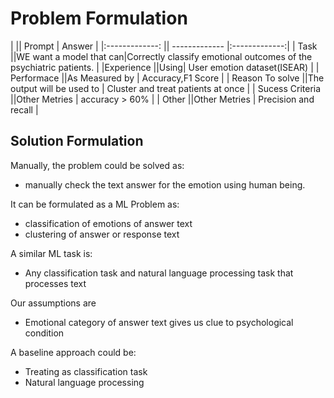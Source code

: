 # __Problem Formulation__

|         || Prompt        | Answer           |
|:-------------:  || ------------- |:-------------:|
| Task        ||WE want a model that can|Correctly classify emotional outcomes of the psychiatric patients. |
|Experience     ||Using| User emotion dataset(ISEAR) |
| Performace        ||As Measured by            | Accuracy,F1 Score |
| Reason To solve        ||The output will be used to | Cluster and treat patients at once     |
| Sucess Criteria       ||Other Metries |  accuracy  > 60%          |
| Other     ||Other Metries |  Precision and recall     |






## **Solution Formulation**

Manually, the problem could be solved as:
  * manually check the text answer for the emotion using human being.

It can be formulated as a ML Problem as:
  * classification of emotions of answer text
  * clustering of answer or response text

A similar ML task is:
  * Any classification task and natural language processing task that processes text

Our assumptions are
 * Emotional category of answer text gives us clue to psychological condition

A baseline approach could be:
  * Treating as classification task
  * Natural language processing
